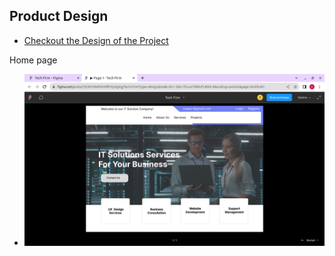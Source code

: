 ## Product Design

- [Checkout the Design of the Project](https://www.figma.com/proto/7SCRCN9di943IfBYQUlgXg/Tech-Firm?type=design&node-id=1-2&t=TlcLvv7MRUFLBHit-0&scaling=contain&page-id=0%3A1)

Home page

- <img src='src/assets/homepage-hero section.png'>

